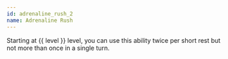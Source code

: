 ```yaml
---
id: adrenaline_rush_2
name: Adrenaline Rush
---
```


Starting at {{ level }} level, you can use this ability twice per short rest but not more than once in a single turn.
